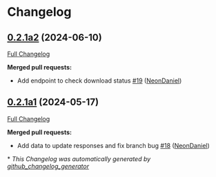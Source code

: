 # Changelog

## [0.2.1a2](https://github.com/NeonGeckoCom/neon-phal-plugin-device-updater/tree/0.2.1a2) (2024-06-10)

[Full Changelog](https://github.com/NeonGeckoCom/neon-phal-plugin-device-updater/compare/0.2.1a1...0.2.1a2)

**Merged pull requests:**

- Add endpoint to check download status [\#19](https://github.com/NeonGeckoCom/neon-phal-plugin-device-updater/pull/19) ([NeonDaniel](https://github.com/NeonDaniel))

## [0.2.1a1](https://github.com/NeonGeckoCom/neon-phal-plugin-device-updater/tree/0.2.1a1) (2024-05-17)

[Full Changelog](https://github.com/NeonGeckoCom/neon-phal-plugin-device-updater/compare/0.2.0...0.2.1a1)

**Merged pull requests:**

- Add data to update responses and fix branch bug [\#18](https://github.com/NeonGeckoCom/neon-phal-plugin-device-updater/pull/18) ([NeonDaniel](https://github.com/NeonDaniel))



\* *This Changelog was automatically generated by [github_changelog_generator](https://github.com/github-changelog-generator/github-changelog-generator)*
